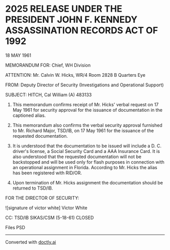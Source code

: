 # 2025 RELEASE UNDER THE PRESIDENT JOHN F. KENNEDY ASSASSINATION RECORDS ACT OF 1992

18 MAY 1961

MEMORANDUM FOR: Chief, WH Division

ATTENTION: Mr. Calvin W. Hicks, WR/4
Room 2828 B
Quarters Eye

FROM: Deputy Director of Security (Investigations and Operational Support)

SUBJECT: HITCH, Cal William (A)
483133

1. This memorandum confirms receipt of Mr. Hicks' verbal request on 17 May 1961 for security approval for the issuance of documentation in the captioned alias.

2. This memorandum also confirms the verbal security approval furnished to Mr. Richard Major, TSD/IB, on 17 May 1961 for the issuance of the requested documentation.

3. It is understood that the documentation to be issued will include a D. C. driver's license, a Social Security Card and a AAA Insurance Card. It is also understood that the requested documentation will not be backstopped and will be used only for flash purposes in connection with an operational assignment in Florida. According to Mr. Hicks the alias has been registered with RID/OR.

4. Upon termination of Mr. Hicks assignment the documentation should be returned to TSD/IB.

FOR THE DIRECTOR OF SECURITY:

![signature of victor white]
Victor White


CC: TSD/IB
SIKAS/CSM (5-18-61)
CLOSED

Files PSD


---
Converted with [doctly.ai](https://doctly.ai)
